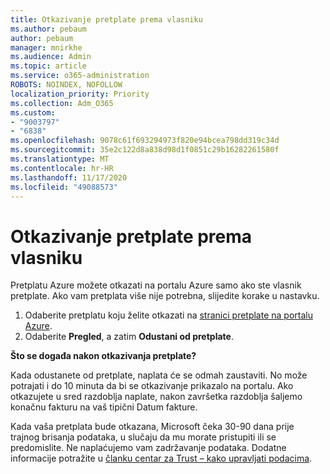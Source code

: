 ```yaml
---
title: Otkazivanje pretplate prema vlasniku
ms.author: pebaum
author: pebaum
manager: mnirkhe
ms.audience: Admin
ms.topic: article
ms.service: o365-administration
ROBOTS: NOINDEX, NOFOLLOW
localization_priority: Priority
ms.collection: Adm_O365
ms.custom:
- "9003797"
- "6838"
ms.openlocfilehash: 9078c61f693294973f820e94bcea798dd319c34d
ms.sourcegitcommit: 35e2c122d8a838d98d1f0851c29b16282261580f
ms.translationtype: MT
ms.contentlocale: hr-HR
ms.lasthandoff: 11/17/2020
ms.locfileid: "49088573"
---
```

# <a name="cancellation-of-a-subscription-by-owner"></a>Otkazivanje pretplate prema vlasniku

Pretplatu Azure možete otkazati na portalu Azure samo ako ste vlasnik pretplate. Ako vam pretplata više nije potrebna, slijedite korake u nastavku.

1. Odaberite pretplatu koju želite otkazati na [stranici pretplate na portalu Azure](https://ms.portal.azure.com/#blade/Microsoft_Azure_Billing/SubscriptionsBlade).
2. Odaberite **Pregled**, a zatim **Odustani od pretplate**.

**Što se događa nakon otkazivanja pretplate?**

Kada odustanete od pretplate, naplata će se odmah zaustaviti. No može potrajati i do 10 minuta da bi se otkazivanje prikazalo na portalu. Ako otkazujete u sred razdoblja naplate, nakon završetka razdoblja šaljemo konačnu fakturu na vaš tipični Datum fakture.

Kada vaša pretplata bude otkazana, Microsoft čeka 30-90 dana prije trajnog brisanja podataka, u slučaju da mu morate pristupiti ili se predomislite. Ne naplaćujemo vam zadržavanje podataka. Dodatne informacije potražite u [članku centar za Trust – kako upravljati podacima](https://www.microsoft.com/trust-center/privacy/data-management#leave).


